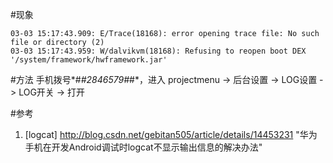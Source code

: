 #现象
```
03-03 15:17:43.909: E/Trace(18168): error opening trace file: No such file or directory (2)
03-03 15:17:43.959: W/dalvikvm(18168): Refusing to reopen boot DEX '/system/framework/hwframework.jar'
```

#方法
手机拨号*#*#2846579#*#*，进入 projectmenu -> 后台设置 -> LOG设置 -> LOG开关 -> 打开

#参考
1. [logcat] http://blog.csdn.net/gebitan505/article/details/14453231
    "华为手机在开发Android调试时logcat不显示输出信息的解决办法"
